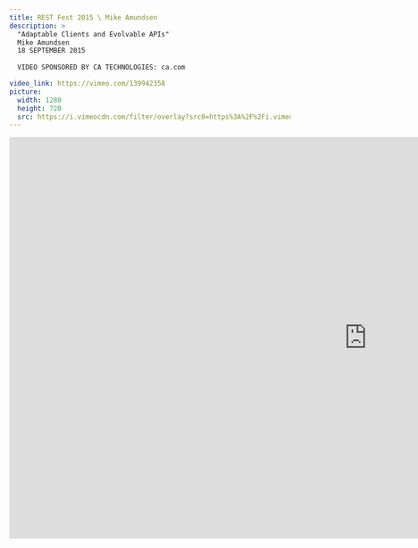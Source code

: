 ```yaml
---
title: REST Fest 2015 \ Mike Amundsen
description: >
  "Adaptable Clients and Evolvable APIs"
  Mike Amundsen
  18 SEPTEMBER 2015
  
  VIDEO SPONSORED BY CA TECHNOLOGIES: ca.com

video_link: https://vimeo.com/139942358
picture:
  width: 1280
  height: 720
  src: https://i.vimeocdn.com/filter/overlay?src0=https%3A%2F%2Fi.vimeocdn.com%2Fvideo%2F536088040_1280x720.jpg&src1=http%3A%2F%2Ff.vimeocdn.com%2Fp%2Fimages%2Fcrawler_play.png
---
```

<iframe src="https://player.vimeo.com/video/139942358?title=0&byline=0&portrait=0&badge=0&autopause=0&player_id=0" width="1280" height="720" frameborder="0" title="REST Fest 2015 \ Mike Amundsen" webkitallowfullscreen mozallowfullscreen allowfullscreen></iframe>